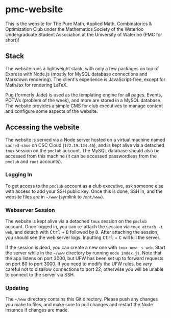 # pmc-website
This is the website for The Pure Math, Applied Math, Combinatorics &amp; Optimization Club under the Mathematics Society of the Waterloo Undergraduate Student Association at the University of Waterloo (PMC for short)!

## Stack
The website runs a lightweight stack, with only a few packages on top of Express with Node.js (mostly for MySQL database connections and Markdown rendering). The client's experience is JavaScript-free, except for MathJax for rendering LaTeX.

Pug (formerly Jade) is used as the templating engine for all pages. Events, POTWs (problem of the week), and more are stored in a MySQL database. The website provides a simple CMS for club executives to manage content and configure some aspects of the website.

## Accessing the website
The website is served via a Node server hosted on a virtual machine named `sacred-shoe` on CSC Cloud (`172.19.134.46`), and is kept alive via a detached `tmux` session on the `pmclub` account. The MySQL database should also be accessed from this machine (it can be accessed passwordless from the `pmclub` and `root` accounts).

### Logging In
To get access to the `pmclub` account as a club executive, ask someone else with access to add your SSH public key. Once this is done, SSH in, and the website files are in `~/www` (symlink to `/mnt/www`).

### Webserver Session
The website is kept alive via a detached `tmux` session on the `pmclub` account. Once logged in, you can re-attach the session via `tmux attach -t web`, and detach with <kbd>Ctrl</kbd> + <kbd>B</kbd> followed by <kbd>D</kbd>. After attaching the session, you should see the web server logs. Inputting <kbd>Ctrl</kbd> + <kbd>C</kbd> will kill the server.

If the session is dead, you can create a new one with `tmux new -s web`. Start the server while in the `~/www` directory by running `node index.js`. Note that the app listens on port 3000, but UFW has been set up to forward requests on port 80 to port 3000. If you need to modify the UFW rules, be *very* careful not to disallow connections to port 22, otherwise you will be unable to connect to the server via SSH.

### Updating
The `~/www` directory contains this Git directory. Please push any changes you make to files, and make sure to pull changes and restart the Node instance if changes are made.
